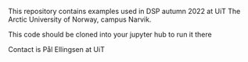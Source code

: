 This repository contains examples used in DSP autumn 2022 at UiT The Arctic University of Norway, campus Narvik.

This code should be cloned into your jupyter hub to run it there

Contact is Pål Ellingsen at UiT

